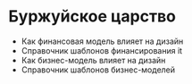 Буржуйское царство
==================
- Как финансовая модель влияет на дизайн
- Справочник шаблонов финансирования it
- Как бизнес-модель влияет на дизайн
- Справочник шаблонов бизнес-моделей
